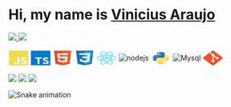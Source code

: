 <div>
  <h1 >
    Hi, my name is
    <a href="https://www.linkedin.com/in/vinicius-araujo-304601269/" target='_blank'>Vinicius Araujo</a>
  </h1>
</div>

<div>
  <a href="https://github.com/ViniciusfAraujo">
    <img height="150em" src="https://github-readme-stats.vercel.app/api?username=ViniciusfAraujo&count_private=true&include_all_commits=true&show_icons=true&theme=dracula&hide_border=false&show_owner=true"/>
    <img height="150em" src="https://github-readme-stats.vercel.app/api/top-langs/?username=ViniciusfAraujo&theme=dracula&hide_border=false&&layout=compact"/>
  </a>
</div>

<div  valign="top"><br>
  <img align="center" alt="Js" height="30" width="40" src="https://raw.githubusercontent.com/devicons/devicon/master/icons/javascript/javascript-plain.svg">
  <img align="center" alt="Ts" height="30" width="40" src="https://raw.githubusercontent.com/devicons/devicon/master/icons/typescript/typescript-plain.svg">
  <img align="center" alt="HTML" height="30" width="40" src="https://raw.githubusercontent.com/devicons/devicon/master/icons/html5/html5-original.svg">
  <img align="center" alt="CSS" height="30" width="40" src="https://raw.githubusercontent.com/devicons/devicon/master/icons/css3/css3-original.svg">
  <img align="center" alt="React" height="30" width="40" src="https://raw.githubusercontent.com/devicons/devicon/master/icons/react/react-original.svg">
  <img align="center" alt="nodejs" height="30" width="40" src="https://cdn.worldvectorlogo.com/logos/nodejs-icon.svg">
  <img align="center" alt="Rafa-Python" height="30" width="40" src="https://raw.githubusercontent.com/devicons/devicon/master/icons/python/python-original.svg">
  <img align="center" alt="Mysql" height="40" width="40" src="https://cdn.jsdelivr.net/gh/devicons/devicon/icons/mysql/mysql-original-wordmark.svg" />
  <img align="center" alt="git" height="30" width="40" src="https://raw.githubusercontent.com/devicons/devicon/master/icons/git/git-original.svg">
</div><br>

<div>
  <a href="https://www.instagram.com/viniciusar13/" target="_blank"><img src="https://img.shields.io/badge/-Instagram-%23E4405F?style=for-the-badge&logo=instagram&logoColor=white" target="_blank"></a>
  <a href="https://www.linkedin.com/in/vinicius-araujo-304601269/" target="_blank"><img src="https://img.shields.io/badge/-LinkedIn-%230077B5?style=for-the-badge&logo=linkedin&logoColor=white" target="_blank"></a> 
  <a href="mailto:viniciusfaraujo74@gmail.com"><img src="https://img.shields.io/badge/-Gmail-%23333?style=for-the-badge&logo=gmail&logoColor=white" target="_blank"></a>
</div>

<div>
  
  ![Snake animation](https://github.com/danielbped/danielbped/blob/output/github-contribution-grid-snake.svg)
  
</div>

